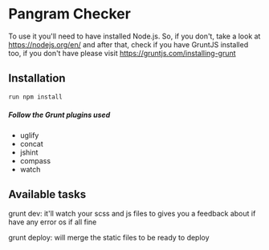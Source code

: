 Pangram Checker
=========

To use it you'll need to have installed Node.js. So, if you don't, take a look at https://nodejs.org/en/ and after that, check if you have GruntJS installed too, if you don't have please visit https://gruntjs.com/installing-grunt

Installation
--------------

```sh
run npm install
```

##### Follow the Grunt plugins used

- uglify
- concat
- jshint
- compass
- watch

Available tasks
--------------

grunt dev: it'll watch your scss and js files to gives you a feedback about if have any error os if all fine

grunt deploy: will merge the static files to be ready to deploy
